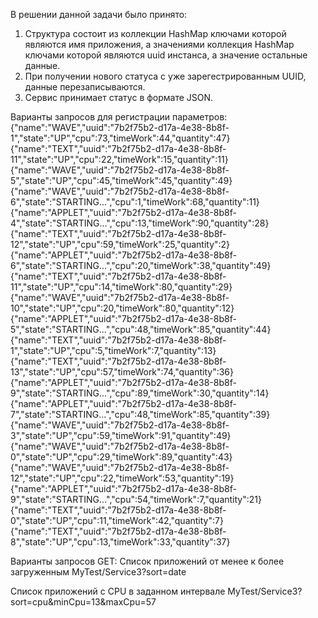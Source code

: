 В решении данной задачи было принято:
1) Структура состоит из коллекции HashMap ключами которой являются имя приложения, а значениями коллекция HashMap ключами которой являются uuid инстанса, а значение остальные данные.
2) При получении нового статуса с уже зарегестрированным UUID, данные перезаписываются.
3) Сервис принимает статус в формате JSON.
 

Варианты запросов для регистрации параметров:
{"name":"WAVE","uuid":"7b2f75b2-d17a-4e38-8b8f-1","state":"UP","cpu":73,"timeWork":44,"quantity":47} 
{"name":"TEXT","uuid":"7b2f75b2-d17a-4e38-8b8f-11","state":"UP","cpu":22,"timeWork":15,"quantity":11} 
{"name":"WAVE","uuid":"7b2f75b2-d17a-4e38-8b8f-5","state":"UP","cpu":45,"timeWork":45,"quantity":49} 
{"name":"WAVE","uuid":"7b2f75b2-d17a-4e38-8b8f-6","state":"STARTING...","cpu":1,"timeWork":68,"quantity":11} 
{"name":"APPLET","uuid":"7b2f75b2-d17a-4e38-8b8f-4","state":"STARTING...","cpu":13,"timeWork":90,"quantity":28} 
{"name":"TEXT","uuid":"7b2f75b2-d17a-4e38-8b8f-12","state":"UP","cpu":59,"timeWork":25,"quantity":2} 
{"name":"APPLET","uuid":"7b2f75b2-d17a-4e38-8b8f-6","state":"STARTING...","cpu":20,"timeWork":38,"quantity":49} 
{"name":"TEXT","uuid":"7b2f75b2-d17a-4e38-8b8f-11","state":"UP","cpu":14,"timeWork":80,"quantity":29} 
{"name":"WAVE","uuid":"7b2f75b2-d17a-4e38-8b8f-10","state":"UP","cpu":20,"timeWork":80,"quantity":12} 
{"name":"APPLET","uuid":"7b2f75b2-d17a-4e38-8b8f-5","state":"STARTING...","cpu":48,"timeWork":85,"quantity":44} 
{"name":"TEXT","uuid":"7b2f75b2-d17a-4e38-8b8f-1","state":"UP","cpu":5,"timeWork":7,"quantity":13} 
{"name":"TEXT","uuid":"7b2f75b2-d17a-4e38-8b8f-13","state":"UP","cpu":57,"timeWork":74,"quantity":36} 
{"name":"APPLET","uuid":"7b2f75b2-d17a-4e38-8b8f-9","state":"STARTING...","cpu":89,"timeWork":30,"quantity":14} 
{"name":"APPLET","uuid":"7b2f75b2-d17a-4e38-8b8f-7","state":"STARTING...","cpu":48,"timeWork":85,"quantity":39} 
{"name":"WAVE","uuid":"7b2f75b2-d17a-4e38-8b8f-3","state":"UP","cpu":59,"timeWork":91,"quantity":49} 
{"name":"WAVE","uuid":"7b2f75b2-d17a-4e38-8b8f-0","state":"UP","cpu":29,"timeWork":89,"quantity":43} 
{"name":"WAVE","uuid":"7b2f75b2-d17a-4e38-8b8f-12","state":"UP","cpu":22,"timeWork":53,"quantity":19} 
{"name":"APPLET","uuid":"7b2f75b2-d17a-4e38-8b8f-9","state":"STARTING...","cpu":54,"timeWork":7,"quantity":21} 
{"name":"TEXT","uuid":"7b2f75b2-d17a-4e38-8b8f-0","state":"UP","cpu":11,"timeWork":42,"quantity":7} 
{"name":"TEXT","uuid":"7b2f75b2-d17a-4e38-8b8f-8","state":"UP","cpu":13,"timeWork":33,"quantity":37} 

Варианты запросов GET:
Список приложений от менее к более загруженным
MyTest/Service3?sort=date

Список приложений с CPU в заданном интервале
MyTest/Service3?sort=cpu&minCpu=13&maxCpu=57

